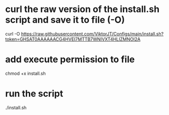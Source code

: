 # curl the raw version of the install.sh script and save it to file (-O)
curl -O https://raw.githubusercontent.com/ViktorJT/Configs/main/install.sh?token=GHSAT0AAAAAACG4HVEI7MTTB7WNIVXT4HLIZMNOI2A

# add execute permission to file
chmod +x install.sh

# run the script
./install.sh
